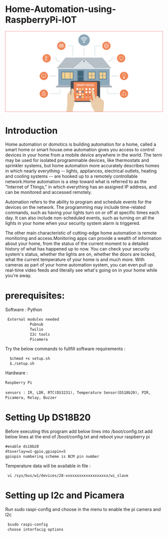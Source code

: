# Home-Automation-using-RaspberryPi-IOT

![alt text](https://github.com/amalpoulose/Home-Automation-using-RaspberryPi-IOT/blob/master/smart-home.jpg)

# Introduction

Home automation or domotics is building automation for a home, called a smart home or smart house.ome automation gives you access to control devices in your home from a mobile device anywhere in the world. The term may be used for isolated programmable devices, like thermostats and sprinkler systems, but home automation more accurately describes homes in which nearly everything -- lights, appliances, electrical outlets, heating and cooling systems -- are hooked up to a remotely controllable network.Home automation is a step toward what is referred to as the "Internet of Things," in which everything has an assigned IP address, and can be monitored and accessed remotely.

Automation refers to the ability to program and schedule events for the devices on the network. The programming may include time-related commands, such as having your lights turn on or off at specific times each day. It can also include non-scheduled events, such as turning on all the lights in your home when your security system alarm is triggered.

The other main characteristic of cutting-edge home automation is remote monitoring and access.Monitoring apps can provide a wealth of information about your home, from the status of the current moment to a detailed history of what has happened up to now. You can check your security system's status, whether the lights are on, whether the doors are locked, what the current temperature of your home is and much more. With cameras as part of your home automation system, you can even pull up real-time video feeds and literally see what's going on in your home while you're away.

# prerequisites:

 Software : Python

     External modules needed
               Pubnub
               Twilio
               I2c tools
               Picamera
 Try the below commands to fullfill software requirements  :
 
      $chmod +x setup.sh
      $./setup.sh
 Hardware : 
 
    Raspberry Pi
    
    sensors : IR, LDR, RTC(DS3231), Temperature Sensor(DS18b20), PIR, Picamera, Relay, Buzzer
       
    

# Setting Up DS18B20

Before executing this program add below lines into /boot/config.txt
add below lines at the end of /boot/config.txt
and reboot your raspberry pi

    #enable ds18b20	
    dtoverlay=w1-gpio,gpiopin=5
    gpiopin numbering scheme is BCM pin number
 
 Temperature data will be available in file :
 
     vi /sys/bus/w1/devices/28-xxxxxxxxxxxxxxxxxxx/wi_slave

# Setting up I2c and Picamera

Run sudo raspi-config and choose in the menu to enable the pi camera and I2c

     $sudo raspi-config
     choose interfacig options

